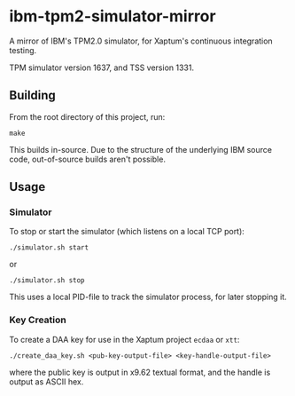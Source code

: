 # ibm-tpm2-simulator-mirror

A mirror of IBM's TPM2.0 simulator, for Xaptum's continuous integration testing.

TPM simulator version 1637, and TSS version 1331.

## Building

From the root directory of this project, run:
```
make
```
This builds in-source.
Due to the structure of the underlying IBM source code, out-of-source builds aren't possible.


## Usage

### Simulator

To stop or start the simulator (which listens on a local TCP port):
```
./simulator.sh start
```
or
```
./simulator.sh stop
```
This uses a local PID-file to track the simulator process, for later stopping it.

### Key Creation

To create a DAA key for use in the Xaptum project `ecdaa` or `xtt`:
```
./create_daa_key.sh <pub-key-output-file> <key-handle-output-file>
```
where the public key is output in x9.62 textual format, and the handle is output as ASCII hex.
